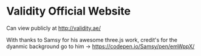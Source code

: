 # Validity Official Website

Can view publicly at http://validity.ae/

With thanks to Samsy for his awesome three.js work, credit's for the dyanmic background go to him -> https://codepen.io/Samsy/pen/emWppX/
